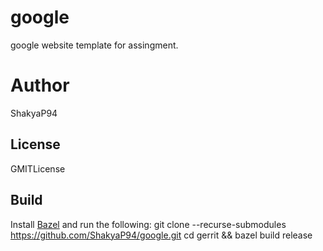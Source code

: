 # google
google website template for assingment.

# Author
ShakyaP94


## License
GMITLicense

## Build
Install [Bazel](https://bazel.build/versions/master/docs/install.html) and run the following:
        git clone --recurse-submodules https://github.com/ShakyaP94/google.git
        cd gerrit && bazel build release
